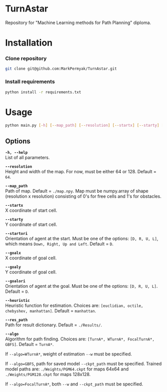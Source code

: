 # TurnAstar

Repository for "Machine Learning methods for Path Planning" diploma.


# Installation

### Clone repository

```bash
git clone git@github.com:MarkPermyak/TurnAstar.git
```

### Install requirements

```bash
python install -r requirements.txt
```

# Usage
```bash
python main.py [-h] [--map_path] [--resolution] [--startx] [--starty] [--startori] [--goalx] [--goaly] [--goalori] [--algo] [--ckpt_path] [--w] [--heuristic] [--res_path]
```
## Options
**`-h, --help`** \
List of all parameters.

**`--resolution`**\
Height and width of the map. For now, must be either 64 or 128. Default = `64`.

**`--map_path`** \
Path of map. Default = `./map.npy`. Map must be numpy.array of shape (resolution x resolution) consisting of 0's for free cells and 1's for obstacles.

**`--startx`**\
X coordinate of start cell.

**`--starty`**\
Y coordinate of start cell.

**`--startori`**\
Orientation of agent at the start. Must be one of the options: `[D, R, U, L]`, which means `Down, Right, Up and Left`. Default = `D`.

**`--goalx`**\
X coordinate of goal cell.

**`--goaly`**\
Y coordinate of goal cell.

**`--goalori`**\
Orientation of agent at the goal. Must be one of the options: `[D, R, U, L]`. Default = `D`.

**`--heuristic`**\
Heuristic function for estimation. Choices are: `[euclidian, octile, chebyshev, manhattan]`. Default = `manhattan`.

**`--res_path`**\
Path for result dictionary. Default = `./Results/`.

**`--algo`**\
Algorithm for path finding. Choices are: `[TurnA*, WTurnA*, FocalTurnA*, GBFS]`. Default = `TurnA*`. 

If `--algo=WTurnA*`, weight of estimation `--w` must be specified.

If `--algo=GBFS`, path for saved model `--ckpt_path` must be specified. Trained model paths are: `./Weights/PGM64.ckpt` for maps 64x64 and `./Weights/PGM128.ckpt` for maps 128x128.

If `--algo=FocalTurnA*`, both `--w` and `--ckpt_path` must be specified.